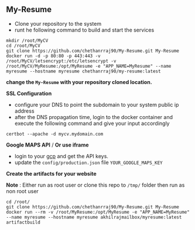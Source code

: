 ## My-Resume


* Clone your repository to the system
* runt he following command to build and start the services

```
mkdir /root/MyCV
cd /root/MyCV
git clone https://github.com/chethanrraj90/My-Resume.git My-Resume
docker run -d -p 80:80 -p 443:443 -v /root/MyCV/letsencrypt:/etc/letsencrypt -v /root/MyCV/MyResume:/opt/MyResume -e "APP_NAME=MyResume" --name myresume --hostname myresume chethanrraj90/my-resume:latest
```
**change the `My-Resume` with your repository cloned location.**


**SSL Configuration**

* configure your DNS to point the subdomain to your system public ip address
* after the DNS propagation time, login to the docker container and execute the following command and give your input accordingly

```
certbot --apache -d mycv.mydomain.com
```


**Google MAPS API** / **Or use iframe**

* login to your [gcp](https://console.cloud.google.com/google/maps-apis/overview) and get the API keys.
* update the `config/production.json` file `YOUR_GOOGLE_MAPS_KEY`


**Create the artifacts for your website**

**Note** : Either run as root user or clone this repo to `/tmp/` folder then run as non root user

```
cd /root/
git clone https://github.com/chethanrraj90/My-Resume.git My-Resume
docker run --rm -v /root/MyResume:/opt/MyResume -e "APP_NAME=MyResume" --name myresume --hostname myresume akhilrajmailbox/myresume:latest artifactbuild
```
